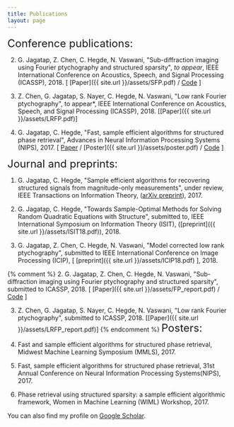 ```yaml
---
title: Publications
layout: page
--- 
```


<font size="+2"> Conference publications: </font>

2. G. Jagatap, Z. Chen, C. Hegde, N. Vaswani, "Sub-diffraction imaging using Fourier ptychography
and structured sparsity", *to appear*, IEEE International Conference on Acoustics, Speech, and Signal Processing (ICASSP), 2018. [ [Paper]({{ site.url }}/assets/SFP.pdf) / <a target="_blank" href='https://github.com/GauriJagatap/copram-for-ptycho'>Code</a> ]

3. Z. Chen, G. Jagatap, S. Nayer, C. Hegde, N. Vaswani, "Low rank Fourier ptychography", to appear*, IEEE International Conference on Acoustics, Speech, and Signal Processing (ICASSP), 2018. [[Paper]({{ site.url }}/assets/LRFP.pdf)]

1. G. Jagatap, C. Hegde, "Fast, sample efficient algorithms for structured phase retrieval", Advances in Neural Information Processing Systems (NIPS), 2017. [ <a target="_blank" href='http://papers.nips.cc/paper/7077-fast-sample-efficient-algorithms-for-structured-phase-retrieval'>Paper</a> / [Poster]({{ site.url }}/assets/poster.pdf) / <a target="_blank" href='https://github.com/GauriJagatap/model-copram'>Code</a> ]

<font size="+2"> Journal and preprints: </font>

1. G. Jagatap, C. Hegde, "Sample efficient algorithms for recovering structured signals from magnitude-only measurements", under review, IEEE Transactions on Information Theory, 
(<a target="_blank" href='https://arxiv.org/abs/1705.06412'>arXiv preprint</a>), 2017.

2. G. Jagatap, C. Hegde, "Towards Sample-Optimal Methods for Solving Random Quadratic Equations with Structure", submitted to, IEEE International Symposium on Information Theory (ISIT), ([preprint]({{ site.url }}/assets/ISIT18.pdf)), 2018.

2. G. Jagatap, Z. Chen, C. Hegde, N. Vaswani, "Model corrected low rank ptychography", submitted to  IEEE International Conference on Image Processing (ICIP), [ [preprint]({{ site.url }}/assets/ICIP18.pdf) ], 2018.

{% comment %}
2. G. Jagatap, Z. Chen, C. Hegde, N. Vaswani, "Sub-diffraction imaging using Fourier ptychography
and structured sparsity", submitted to  ICASSP, 2018. [ [Paper]({{ site.url }}/assets/FP_report.pdf) / <a target="_blank" href='https://github.com/GauriJagatap/copram-for-ptycho'>Code</a> ]

3. Z. Chen, G. Jagatap, S. Nayer, C. Hegde, N. Vaswani, "Low rank Fourier ptychography", submitted to  ICASSP, 2018. [[Paper]({{ site.url }}/assets/LRFP_report.pdf)]
{% endcomment %}
<font size="+2"> Posters: </font>

1. Fast and sample efficient algorithms for structured phase retrieval, Midwest Machine Learning Symposium (MMLS), 2017.

2. Fast, sample efficient algorithms for structured phase retrieval, 31st Annual Conference on Neural Information Processing Systems(NIPS), 2017.

3. Phase retrieval using structured sparsity: a sample efficient algorithmic framework, Women in Machine Learning (WIML) Workshop, 2017.

You can also find my profile on <a target="_blank" href='https://scholar.google.com/citations?user=B7-TNaIAAAAJ&hl=en'>Google Scholar</a>.


